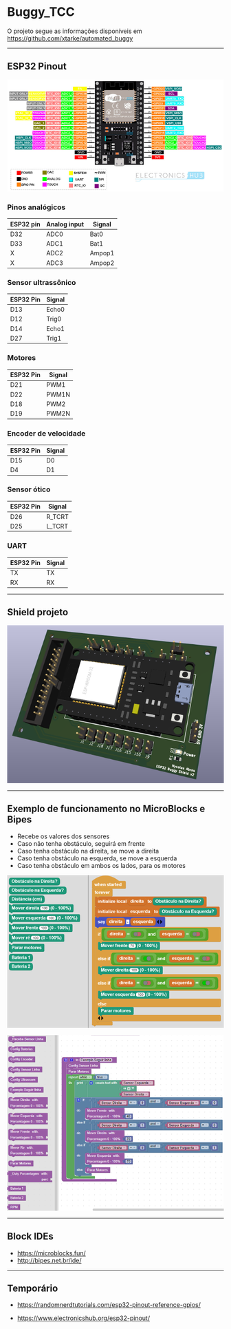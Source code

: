 # Buggy_TCC

O projeto segue as informações disponíveis em https://github.com/xtarke/automated_buggy
___
## ESP32 Pinout

![ESP32 Pinout](./images/ESP32_Pinout.jpg "ESP32 Pinout")

### Pinos analógicos

| ESP32 pin | Analog input | Signal |
| --------- | ------------ | ------ |
| D32       | ADC0         | Bat0   |
| D33       | ADC1         | Bat1   |
| X         | ADC2         | Ampop1 |
| X         | ADC3         | Ampop2 |

### Sensor ultrassônico

| ESP32 Pin | Signal |
| --------- | ------ |
| D13       | Echo0  |
| D12       | Trig0  |
| D14       | Echo1  |
| D27       | Trig1  |

### Motores

| ESP32 Pin | Signal |
| --------- | ------ |
| D21       | PWM1   |
| D22       | PWM1N  |
| D18       | PWM2   |
| D19       | PWM2N  |

### Encoder de velocidade

| ESP32 Pin | Signal |
| --------- | ------ |
| D15       | D0     |
| D4        | D1     |

### Sensor ótico

| ESP32 Pin | Signal |
| --------- | ------ |
| D26       | R_TCRT |
| D25       | L_TCRT |

### UART

| ESP32 Pin | Signal |
| --------- | ------ |
| TX        | TX     |
| RX        | RX     |
___
## Shield projeto

![Shield](./images/shield.png "Shield")
___
## Exemplo de funcionamento no MicroBlocks e Bipes

- Recebe os valores dos sensores
- Caso não tenha obstáculo, seguirá em frente
- Caso tenha obstáculo na direita, se move a direita
- Caso tenha obstáculo na esquerda, se move a esquerda
- Caso tenha obstáculo em ambos os lados, para os motores

![Seguir Linha Microblocks](./images/Exemplo%20seguidor%20de%20linha.png "Seguir Linha Microblocks")

![Seguir Linha Bipes](./images/Exemplo%20seguidor%20de%20linha%20bipes.png "Seguir Linha Bipes")
___
## Block IDEs

- https://microblocks.fun/
- http://bipes.net.br/ide/
___
## Temporário

- https://randomnerdtutorials.com/esp32-pinout-reference-gpios/

- https://www.electronicshub.org/esp32-pinout/
